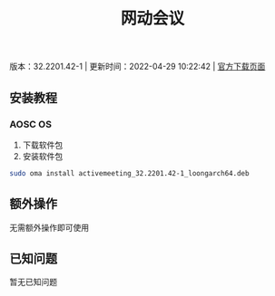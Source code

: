 ﻿---
id: 133
title: 网动会议
toc: true
weight: 133
---

版本：32.2201.42-1 | 更新时间：2022-04-29 10:22:42 | [官方下载页面](http://app.loongapps.cn/#/detail/133)

## 安装教程 

### AOSC OS 

1. 下载软件包
2. 安装软件包

```bash
sudo oma install activemeeting_32.2201.42-1_loongarch64.deb
```

## 额外操作

无需额外操作即可使用

## 已知问题

暂无已知问题

